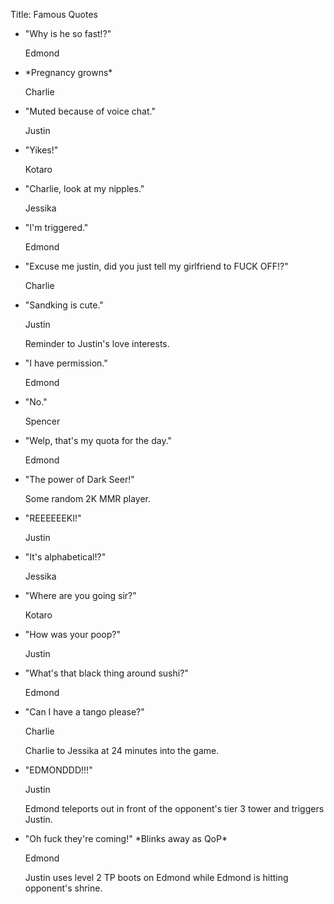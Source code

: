 Title: Famous Quotes

<ul>
    <li><div class="card">
        <div class="card-content">
            <p class="title">
                "Why is he so fast!?"
            </p>
            <p class="subtitle">
                Edmond
            </p>
        </div>
    </div></li>
    <li><div class="card">
        <div class="card-content">
            <p class="title">
                *Pregnancy growns*
            </p>
            <p class="subtitle">
                Charlie
            </p>
        </div>
    </div></li>
    <li><div class="card">
        <div class="card-content">
            <p class="title">
                "Muted because of voice chat."
            </p>
            <p class="subtitle">
                Justin
            </p>
        </div>
    </div></li>
    <li><div class="card">
        <div class="card-content">
            <p class="title">
                "Yikes!"
            </p>
            <p class="subtitle">
                Kotaro
            </p>
        </div>
    </div></li>
    <li><div class="card">
        <div class="card-content">
            <p class="title">
                "Charlie, look at my nipples."
            </p>
            <p class="subtitle">
                Jessika
            </p>
        </div>
    </div></li>
    <li><div class="card">
        <div class="card-content">
            <p class="title">
                "I'm triggered."
            </p>
            <p class="subtitle">
                Edmond
            </p>
        </div>
    </div></li>
    <li><div class="card">
        <div class="card-content">
            <p class="title">
                "Excuse me justin, did you just tell my girlfriend to FUCK OFF!?"
            </p>
            <p class="subtitle">
                Charlie
            </p>
        </div>
    </div></li>
    <li><div class="card">
        <div class="card-content">
            <p class="title">
                "Sandking is cute."
            </p>
            <p class="subtitle">
                Justin
            </p>
            <footer class="card-footer">
                <p class="footer-card-item">
                    Reminder to Justin's love interests.
                </p>
            </footer>
        </div>
    </div></li>
    <li><div class="card">
        <div class="card-content">
            <p class="title">
                "I have permission."
            </p>
            <p class="subtitle">
                Edmond
            </p>
        </div>
    </div></li>
    <li><div class="card">
        <div class="card-content">
            <p class="title">
                "No."
            </p>
            <p class="subtitle">
                Spencer
            </p>
        </div>
    </div></li>
    <li><div class="card">
        <div class="card-content">
            <p class="title">
                "Welp, that's my quota for the day."
            </p>
            <p class="subtitle">
                Edmond
            </p>
        </div>
    </div></li>
    <li><div class="card">
        <div class="card-content">
            <p class="title">
                "The power of Dark Seer!"
            </p>
            <p class="subtitle">
                Some random 2K MMR player.
            </p>
        </div>
    </div></li>
    <li><div class="card">
        <div class="card-content">
            <p class="title">
                "REEEEEEKI!"
            </p>
            <p class="subtitle">
                Justin
            </p>
        </div>
    </div></li>
    <li><div class="card">
        <div class="card-content">
            <p class="title">
                "It's alphabetical!?"
            </p>
            <p class="subtitle">
                Jessika
            </p>
        </div>
    </div></li>
    <li><div class="card">
        <div class="card-content">
            <p class="title">
                "Where are you going sir?"
            </p>
            <p class="subtitle">
                Kotaro
            </p>
        </div>
    </div></li>
    <li><div class="card">
        <div class="card-content">
            <p class="title">
                "How was your poop?"
            </p>
            <p class="subtitle">
                Justin
            </p>
        </div>
    </div></li>
    <li><div class="card">
        <div class="card-content">
            <p class="title">
                "What's that black thing around sushi?"
            </p>
            <p class="subtitle">
                Edmond
            </p>
        </div>
    </div></li>
    <li><div class="card">
        <div class="card-content">
            <p class="title">
                "Can I have a tango please?"
            </p>
            <p class="subtitle">
                Charlie
            </p>
            <footer class="card-footer">
                <p class="footer-card-item">
                    Charlie to Jessika at 24 minutes into the game.
                </p>
            </footer>
        </div>
    </div></li>
    <li><div class="card">
        <div class="card-content">
            <p class="title">
                "EDMONDDD!!!"
            </p>
            <p class="subtitle">
                Justin
            </p>
            <footer class="card-footer">
                <p class="footer-card-item">
                    Edmond teleports out in front of the opponent's tier 3 tower and triggers Justin.
                </p>
            </footer>
        </div>
    </div></li>
    <li><div class="card">
        <div class="card-content">
            <p class="title">
                "Oh fuck they're coming!" *Blinks away as QoP*
            </p>
            <p class="subtitle">
                Edmond
            </p>
            <footer class="card-footer">
                <p class="footer-card-item">
                    Justin uses level 2 TP boots on Edmond while Edmond is hitting opponent's shrine.
                </p>
            </footer>
        </div>
    </div></li>
</ul>
